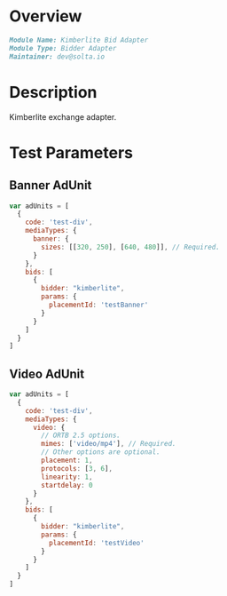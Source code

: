 # Overview

```markdown
Module Name: Kimberlite Bid Adapter
Module Type: Bidder Adapter
Maintainer: dev@solta.io
```

# Description

Kimberlite exchange adapter.

# Test Parameters

## Banner AdUnit

```javascript
var adUnits = [
  {
    code: 'test-div',
    mediaTypes: {
      banner: {
        sizes: [[320, 250], [640, 480]], // Required.
      }
    },
    bids: [
      {
        bidder: "kimberlite",
        params: {
          placementId: 'testBanner'
        }
      }
    ]
  }
]
```

## Video AdUnit

```javascript
var adUnits = [
  {
    code: 'test-div',
    mediaTypes: {
      video: {
        // ORTB 2.5 options.
        mimes: ['video/mp4'], // Required.
        // Other options are optional.
        placement: 1,
        protocols: [3, 6],
        linearity: 1,
        startdelay: 0
      }
    },
    bids: [
      {
        bidder: "kimberlite",
        params: {
          placementId: 'testVideo'
        }
      }
    ]
  }
]
```
